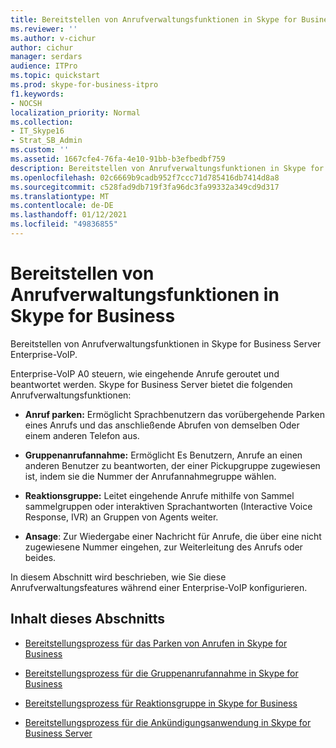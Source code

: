 ```yaml
---
title: Bereitstellen von Anrufverwaltungsfunktionen in Skype for Business
ms.reviewer: ''
ms.author: v-cichur
author: cichur
manager: serdars
audience: ITPro
ms.topic: quickstart
ms.prod: skype-for-business-itpro
f1.keywords:
- NOCSH
localization_priority: Normal
ms.collection:
- IT_Skype16
- Strat_SB_Admin
ms.custom: ''
ms.assetid: 1667cfe4-76fa-4e10-91bb-b3efbedbf759
description: Bereitstellen von Anrufverwaltungsfunktionen in Skype for Business Server Enterprise-VoIP.
ms.openlocfilehash: 02c6669b9cadb952f7ccc71d785416db7414d8a8
ms.sourcegitcommit: c528fad9db719f3fa96dc3fa99332a349cd9d317
ms.translationtype: MT
ms.contentlocale: de-DE
ms.lasthandoff: 01/12/2021
ms.locfileid: "49836855"
---
```

# <a name="deploy-call-management-features-in-skype-for-business"></a>Bereitstellen von Anrufverwaltungsfunktionen in Skype for Business
 
Bereitstellen von Anrufverwaltungsfunktionen in Skype for Business Server Enterprise-VoIP.
  
Enterprise-VoIP A0 steuern, wie eingehende Anrufe geroutet und beantwortet werden. Skype for Business Server bietet die folgenden Anrufverwaltungsfunktionen: 
  
- **Anruf parken:** Ermöglicht Sprachbenutzern das vorübergehende Parken eines Anrufs und das anschließende Abrufen von demselben Oder einem anderen Telefon aus.
    
- **Gruppenanrufannahme:** Ermöglicht Es Benutzern, Anrufe an einen anderen Benutzer zu beantworten, der einer Pickupgruppe zugewiesen ist, indem sie die Nummer der Anrufannahmegruppe wählen.
    
- **Reaktionsgruppe:** Leitet eingehende Anrufe mithilfe von Sammel sammelgruppen oder interaktiven Sprachantworten (Interactive Voice Response, IVR) an Gruppen von Agents weiter.
    
- **Ansage**: Zur Wiedergabe einer Nachricht für Anrufe, die über eine nicht zugewiesene Nummer eingehen, zur Weiterleitung des Anrufs oder beides.
    
In diesem Abschnitt wird beschrieben, wie Sie diese Anrufverwaltungsfeatures während einer Enterprise-VoIP konfigurieren.
  
## <a name="in-this-section"></a>Inhalt dieses Abschnitts

- [Bereitstellungsprozess für das Parken von Anrufen in Skype for Business](deployment-process-for-call-park.md)
    
- [Bereitstellungsprozess für die Gruppenanrufannahme in Skype for Business](deployment-process-for-group-call-pickup.md)
    
- [Bereitstellungsprozess für Reaktionsgruppe in Skype for Business](deployment-process-for-response-group.md)
    
- [Bereitstellungsprozess für die Ankündigungsanwendung in Skype for Business Server](deployment-process-for-the-announcement-application.md)
    

